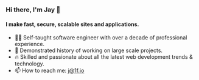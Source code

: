 ### Hi there, I'm Jay 👋

#### I make fast, secure, scalable sites and applications.

- 👨‍💻 Self-taught software engineer with over a decade of professional experience.
- 🚀 Demonstrated history of working on large scale projects.
- 🔥 Skilled and passionate about all the latest web development trends & technology.
- 📫 How to reach me: [j@1f.io](mailto:j@1f.io)
